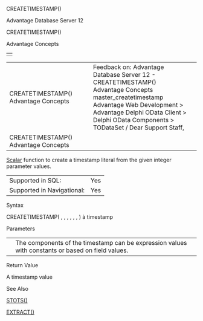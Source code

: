CREATETIMESTAMP()




Advantage Database Server 12  

CREATETIMESTAMP()

Advantage Concepts

|  |
| --- |
|  |

|  |  |  |  |  |
| --- | --- | --- | --- | --- |
| CREATETIMESTAMP()  Advantage Concepts |  |  | Feedback on: Advantage Database Server 12 - CREATETIMESTAMP() Advantage Concepts master\_createtimestamp Advantage Web Development > Advantage Delphi OData Client > Delphi OData Components > TODataSet / Dear Support Staff, |  |
| CREATETIMESTAMP()  Advantage Concepts |  |  |  |  |

[Scalar](master_supported_scalar_functions.htm) function to create a timestamp literal from the given integer parameter values.

|  |  |
| --- | --- |
| Supported in SQL: | Yes |
| Supported in Navigational: | Yes |

Syntax

CREATETIMESTAMP( <nYear>, <nMonth>, <nDay>, <nHour>, <nMinute>, <nSecond>, <nMillisecond> ) à timestamp

Parameters

|  |  |
| --- | --- |
| <nValue> | The components of the timestamp can be expression values with constants or based on field values. |

Return Value

A timestamp value

See Also

[STOTS()](master_stots.htm)

[EXTRACT()](master_extract.htm)
